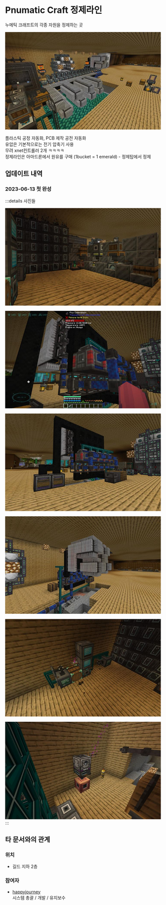 # Pnumatic Craft 정제라인

누메틱 크래프트의 각종 자원을 정제하는 곳

![asdf](../../asset/systems/pc_refiner_line/main.jpg)

플라스틱 공정 자동화, PCB 제작 공전 자동화  
유압은 기본적으로는 전기 압축기 사용  
무려 xnet컨트롤러 2개 ㅋㅋㅋㅋ  
정제라인은 아마드론에서 원유를 구매 (1bucket = 1 emerald) - 정제탑에서 정제   



## 업데이트 내역

### 2023-06-13 첫 완성

:::details 사진들

![asdf](../../asset/systems/pc_refiner_line/sub1.jpg)

![asdf](../../asset/systems/pc_refiner_line/sub2.jpg)

![asdf](../../asset/systems/pc_refiner_line/sub3.jpg)

![asdf](../../asset/systems/pc_refiner_line/sub4.jpg)

![asdf](../../asset/systems/pc_refiner_line/sub5.jpg)

![asdf](../../asset/systems/pc_refiner_line/sub6.jpg)
:::

## 타 문서와의 관계
### 위치
<!-- tag_source_open:link_list:building_spot -->
- 길드 지하 2층
<!-- tag_close -->

### 참여자
<!-- tag_source_open:link_list:member_contribute -->
- [happyjourney](../members/happyjourney.md)  
시스템 총괄 / 개발 / 유지보수
<!-- tag_close-->